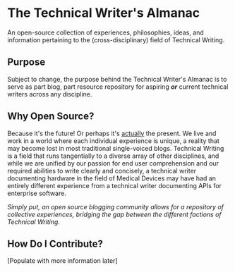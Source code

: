 # The Technical Writer's Almanac
An open-source collection of experiences, philosophies, ideas, and information pertaining to the (cross-disciplinary) field of Technical Writing.

## Purpose
Subject to change, the purpose behind the Technical Writer's Almanac is to serve as part blog, part resource repository for aspiring ***or*** current technical writers across any discipline.

## Why Open Source?
Because it's the future! Or perhaps it's [actually](https://thenewstack.io/survey-open-source-programs-are-a-best-practice-among-large-companies/ "Survey: Open Source Programs Are a Best Practice Among Large Companies") the present. We live and work in a world where each individual experience is unique, a reality that may become lost in most traditional single-voiced blogs. Technical Writing is a field that runs tangentially to a diverse array of other disciplines, and while we are unified by our passion for end user comprehension and our required abilities to write clearly and concisely, a technical writer documenting hardware in the field of Medical Devices may have had an entirely different experience from a technical writer documenting APIs for enterprise software. 

*Simply put, an open source blogging community allows for a repository of collective experiences, bridging the gap between the different factions of Technical Writing.*

## How Do I Contribute?
[Populate with more information later]

